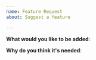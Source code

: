 ```yaml
---
name: Feature Request
about: Suggest a feature

---
```


**What would you like to be added**:

**Why do you think it's needed**: